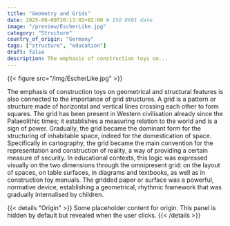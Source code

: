 ```yaml
---
title: "Geometry and Grids"
date: 2025-06-09T20:13:01+02:00 # ISO 8601 date
image: "/preview/EscherLike.jpg"
category: "Structure"
country_of_origin: "Germany"
tags: ["structure", "education"]
draft: false
description: The emphasis of construction toys on...
---
```


{{< figure src="/img/EscherLike.jpg"  >}}

The emphasis of construction toys on geometrical and structural features is also connected to the importance of grid structures. A grid is a pattern or structure made of horizontal and vertical lines crossing each other to form squares. The grid has been present in Western civilisation already since the Palaeolithic times; it establishes a measuring relation to the world and is a sign of power. Gradually, the grid became the dominant form for the structuring of inhabitable space, indeed for the domestication of space. Specifically in cartography, the grid became the main convention for the representation and construction of reality, a way of providing a certain measure of security. In educational contexts, this logic was expressed visually on the two dimensions through the omnipresent grid: on the layout of spaces, on table surfaces, in diagrams and textbooks, as well as in construction toy manuals. The gridded paper or surface was a powerful, normative device, establishing a geometrical, rhythmic framework that was gradually internalised by children.


{{< details "Origin" >}}
Some placeholder content for origin. This panel is hidden by default but revealed when the user clicks.
{{< /details >}}

